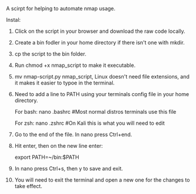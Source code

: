 A scirpt for helping to automate nmap usage.

Instal:
 1. Click on the script in your browser and download the raw code locally.
  
 2. Create a bin fodler in your home directory if there isn't one with mkdir.
  
 3. cp the script to the bin folder.
  
 4. Run chmod +x nmap_script to make it executable.
   
 5. mv nmap-script.py nmap_script, Linux doesn't need file extensions, and it makes it easier to typoe in the terminal.
  
 6. Need to add a line to PATH using your terminals config file in your home directory.
    
    For bash: nano .bashrc #Most normal distros terminals use this file
    
    For zsh: nano .zshrc #On Kali this is what you will need to edit
    
 7. Go to the end of the file. In nano press Ctrl+end.
  
 8. Hit enter, then on the new line enter:
  
    export PATH=~/bin:$PATH

 9. In nano press Ctrl+s, then y to save and exit.
  
 10. You will need to exit the terminal and open a new one for the changes to take effect.
